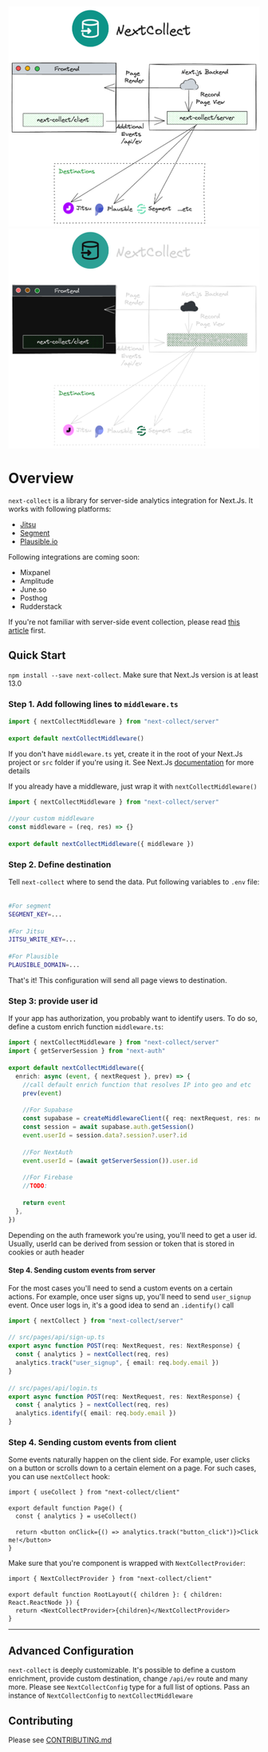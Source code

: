 ![How Next Collect Works](./README/hero-light.png?raw=true#gh-light-mode-only)
![How Next Collect Works](./README/hero-dark.png?raw=true#gh-dark-mode-only)

# Overview

`next-collect` is a library for server-side analytics integration for Next.Js. It works
with following platforms:

- [Jitsu](https://jitsu.com)
- [Segment](https://segment.com)
- [Plausible.io](https://plausible.io)

Following integrations are coming soon:

- Mixpanel
- Amplitude
- June.so
- Posthog
- Rudderstack

If you're not familiar with server-side event collection, please read [this article](https://jitsu.com/blog/server-side-tracking) first.

## Quick Start

`npm install --save next-collect`. Make sure that Next.Js version is at least 13.0

### Step 1. Add following lines to `middleware.ts`

```typescript
import { nextCollectMiddleware } from "next-collect/server"

export default nextCollectMiddleware()
```

If you don't have `middleware.ts` yet, create it in the root of your Next.Js project or `src` folder if you're using it.
See Next.Js [documentation](https://nextjs.org/docs/app/building-your-application/routing/middleware) for more details

If you already have a middleware, just wrap it with `nextCollectMiddleware()`

```typescript
import { nextCollectMiddleware } from "next-collect/server"

//your custom middleware
const middleware = (req, res) => {}

export default nextCollectMiddleware({ middleware })
```

### Step 2. Define destination

Tell `next-collect` where to send the data. Put following variables to `.env` file:

```bash

#For segment
SEGMENT_KEY=...

#For Jitsu
JITSU_WRITE_KEY=...

#For Plausible
PLAUSIBLE_DOMAIN=...
```

That's it! This configuration will send all page views to destination.

### Step 3: provide user id

If your app has authorization, you probably want to identify users.
To do so, define a custom enrich function `middleware.ts`:

```typescript
import { nextCollectMiddleware } from "next-collect/server"
import { getServerSession } from "next-auth"

export default nextCollectMiddleware({
  enrich: async (event, { nextRequest }, prev) => {
    //call default enrich function that resolves IP into geo and etc
    prev(event)

    //For Supabase
    const supabase = createMiddlewareClient({ req: nextRequest, res: nextResponse })
    const session = await supabase.auth.getSession()
    event.userId = session.data?.session?.user?.id

    //For NextAuth
    event.userId = (await getServerSession()).user.id

    //For Firebase
    //TODO:

    return event
  },
})
```

Depending on the auth framework you're using, you'll need to get a user id. Usually, userId can be
derived from session or token that is stored in cookies or auth header

#### Step 4. Sending custom events from server

For the most cases you'll need to send a custom events on a certain actions. For example, once
user signs up, you'll need to send `user_signup` event. Once user logs in, it's a good idea to
send an `.identify()` call

```typescript
import { nextCollect } from "next-collect/server"

// src/pages/api/sign-up.ts
export async function POST(req: NextRequest, res: NextResponse) {
  const { analytics } = nextCollect(req, res)
  analytics.track("user_signup", { email: req.body.email })
}

// src/pages/api/login.ts
export async function POST(req: NextRequest, res: NextResponse) {
  const { analytics } = nextCollect(req, res)
  analytics.identify({ email: req.body.email })
}
```

### Step 4. Sending custom events from client

Some events naturally happen on the client side. For example, user clicks on a button or scrolls down to a certain
element on a page. For such cases, you can use `nextCollect` hook:

```tsx
import { useCollect } from "next-collect/client"

export default function Page() {
  const { analytics } = useCollect()

  return <button onClick={() => analytics.track("button_click")}>Click me!</button>
}
```

Make sure that you're component is wrapped with `NextCollectProvider`:

```tsx
import { NextCollectProvider } from "next-collect/client"

export default function RootLayout({ children }: { children: React.ReactNode }) {
  return <NextCollectProvider>{children}</NextCollectProvider>
}
```

---

## Advanced Configuration

`next-collect` is deeply customizable. It's possible to define a custom enrichment, provide custom destination,
change `/api/ev` route and many more. Please see `NextCollectConfig` type for a full list of options. Pass
an instance of `NextCollectConfig` to `nextCollectMiddleware`

## Contributing

Please see [CONTRIBUTING.md](CONTRIBUTING.md)

